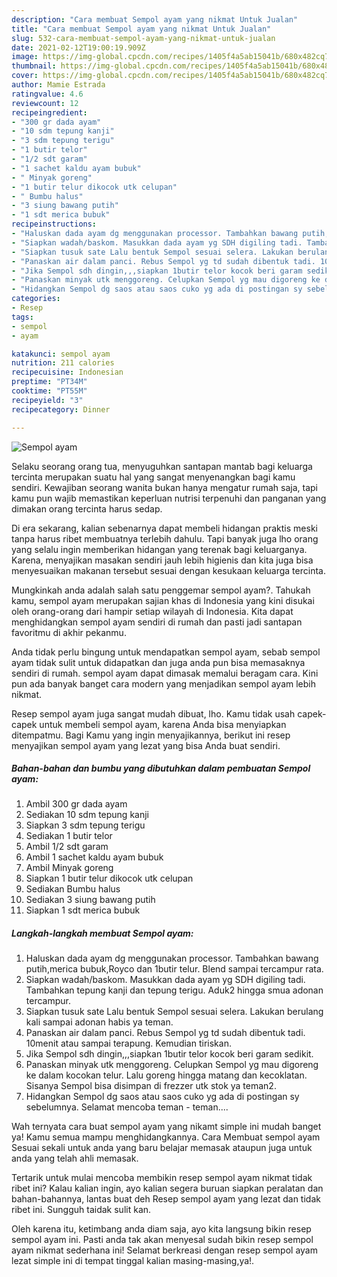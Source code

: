 ```yaml
---
description: "Cara membuat Sempol ayam yang nikmat Untuk Jualan"
title: "Cara membuat Sempol ayam yang nikmat Untuk Jualan"
slug: 532-cara-membuat-sempol-ayam-yang-nikmat-untuk-jualan
date: 2021-02-12T19:00:19.909Z
image: https://img-global.cpcdn.com/recipes/1405f4a5ab15041b/680x482cq70/sempol-ayam-foto-resep-utama.jpg
thumbnail: https://img-global.cpcdn.com/recipes/1405f4a5ab15041b/680x482cq70/sempol-ayam-foto-resep-utama.jpg
cover: https://img-global.cpcdn.com/recipes/1405f4a5ab15041b/680x482cq70/sempol-ayam-foto-resep-utama.jpg
author: Mamie Estrada
ratingvalue: 4.6
reviewcount: 12
recipeingredient:
- "300 gr dada ayam"
- "10 sdm tepung kanji"
- "3 sdm tepung terigu"
- "1 butir telor"
- "1/2 sdt garam"
- "1 sachet kaldu ayam bubuk"
- " Minyak goreng"
- "1 butir telur dikocok utk celupan"
- " Bumbu halus"
- "3 siung bawang putih"
- "1 sdt merica bubuk"
recipeinstructions:
- "Haluskan dada ayam dg menggunakan processor. Tambahkan bawang putih,merica bubuk,Royco dan 1butir telur. Blend sampai tercampur rata."
- "Siapkan wadah/baskom. Masukkan dada ayam yg SDH digiling tadi. Tambahkan tepung kanji dan tepung terigu. Aduk2 hingga smua adonan tercampur."
- "Siapkan tusuk sate Lalu bentuk Sempol sesuai selera. Lakukan berulang kali sampai adonan habis ya teman."
- "Panaskan air dalam panci. Rebus Sempol yg td sudah dibentuk tadi. 10menit atau sampai terapung. Kemudian tiriskan."
- "Jika Sempol sdh dingin,,,siapkan 1butir telor kocok beri garam sedikit."
- "Panaskan minyak utk menggoreng. Celupkan Sempol yg mau digoreng ke dalam kocokan telur. Lalu goreng hingga matang dan kecoklatan. Sisanya Sempol bisa disimpan di frezzer utk stok ya teman2."
- "Hidangkan Sempol dg saos atau saos cuko yg ada di postingan sy sebelumnya. Selamat mencoba teman - teman...."
categories:
- Resep
tags:
- sempol
- ayam

katakunci: sempol ayam 
nutrition: 211 calories
recipecuisine: Indonesian
preptime: "PT34M"
cooktime: "PT55M"
recipeyield: "3"
recipecategory: Dinner

---
```



![Sempol ayam](https://img-global.cpcdn.com/recipes/1405f4a5ab15041b/680x482cq70/sempol-ayam-foto-resep-utama.jpg)

Selaku seorang orang tua, menyuguhkan santapan mantab bagi keluarga tercinta merupakan suatu hal yang sangat menyenangkan bagi kamu sendiri. Kewajiban seorang  wanita bukan hanya mengatur rumah saja, tapi kamu pun wajib memastikan keperluan nutrisi terpenuhi dan panganan yang dimakan orang tercinta harus sedap.

Di era  sekarang, kalian sebenarnya dapat membeli hidangan praktis meski tanpa harus ribet membuatnya terlebih dahulu. Tapi banyak juga lho orang yang selalu ingin memberikan hidangan yang terenak bagi keluarganya. Karena, menyajikan masakan sendiri jauh lebih higienis dan kita juga bisa menyesuaikan makanan tersebut sesuai dengan kesukaan keluarga tercinta. 



Mungkinkah anda adalah salah satu penggemar sempol ayam?. Tahukah kamu, sempol ayam merupakan sajian khas di Indonesia yang kini disukai oleh orang-orang dari hampir setiap wilayah di Indonesia. Kita dapat menghidangkan sempol ayam sendiri di rumah dan pasti jadi santapan favoritmu di akhir pekanmu.

Anda tidak perlu bingung untuk mendapatkan sempol ayam, sebab sempol ayam tidak sulit untuk didapatkan dan juga anda pun bisa memasaknya sendiri di rumah. sempol ayam dapat dimasak memalui beragam cara. Kini pun ada banyak banget cara modern yang menjadikan sempol ayam lebih nikmat.

Resep sempol ayam juga sangat mudah dibuat, lho. Kamu tidak usah capek-capek untuk membeli sempol ayam, karena Anda bisa menyiapkan ditempatmu. Bagi Kamu yang ingin menyajikannya, berikut ini resep menyajikan sempol ayam yang lezat yang bisa Anda buat sendiri.

<!--inarticleads1-->

##### Bahan-bahan dan bumbu yang dibutuhkan dalam pembuatan Sempol ayam:

1. Ambil 300 gr dada ayam
1. Sediakan 10 sdm tepung kanji
1. Siapkan 3 sdm tepung terigu
1. Sediakan 1 butir telor
1. Ambil 1/2 sdt garam
1. Ambil 1 sachet kaldu ayam bubuk
1. Ambil  Minyak goreng
1. Siapkan 1 butir telur dikocok utk celupan
1. Sediakan  Bumbu halus
1. Sediakan 3 siung bawang putih
1. Siapkan 1 sdt merica bubuk




<!--inarticleads2-->

##### Langkah-langkah membuat Sempol ayam:

1. Haluskan dada ayam dg menggunakan processor. Tambahkan bawang putih,merica bubuk,Royco dan 1butir telur. Blend sampai tercampur rata.
1. Siapkan wadah/baskom. Masukkan dada ayam yg SDH digiling tadi. Tambahkan tepung kanji dan tepung terigu. Aduk2 hingga smua adonan tercampur.
1. Siapkan tusuk sate Lalu bentuk Sempol sesuai selera. Lakukan berulang kali sampai adonan habis ya teman.
1. Panaskan air dalam panci. Rebus Sempol yg td sudah dibentuk tadi. 10menit atau sampai terapung. Kemudian tiriskan.
1. Jika Sempol sdh dingin,,,siapkan 1butir telor kocok beri garam sedikit.
1. Panaskan minyak utk menggoreng. Celupkan Sempol yg mau digoreng ke dalam kocokan telur. Lalu goreng hingga matang dan kecoklatan. Sisanya Sempol bisa disimpan di frezzer utk stok ya teman2.
1. Hidangkan Sempol dg saos atau saos cuko yg ada di postingan sy sebelumnya. Selamat mencoba teman - teman....




Wah ternyata cara buat sempol ayam yang nikamt simple ini mudah banget ya! Kamu semua mampu menghidangkannya. Cara Membuat sempol ayam Sesuai sekali untuk anda yang baru belajar memasak ataupun juga untuk anda yang telah ahli memasak.

Tertarik untuk mulai mencoba membikin resep sempol ayam nikmat tidak ribet ini? Kalau kalian ingin, ayo kalian segera buruan siapkan peralatan dan bahan-bahannya, lantas buat deh Resep sempol ayam yang lezat dan tidak ribet ini. Sungguh taidak sulit kan. 

Oleh karena itu, ketimbang anda diam saja, ayo kita langsung bikin resep sempol ayam ini. Pasti anda tak akan menyesal sudah bikin resep sempol ayam nikmat sederhana ini! Selamat berkreasi dengan resep sempol ayam lezat simple ini di tempat tinggal kalian masing-masing,ya!.

